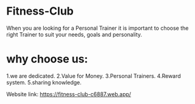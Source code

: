# Fitness-Club
When you are looking for a Personal Trainer it is important to choose the right Trainer to suit your needs, goals and personality.

# why choose us:
1.we are dedicated.
2.Value for Money.
3.Personal Trainers.
4.Reward system.
5.sharing knowledge.


Website link: https://fitness-club-c6887.web.app/